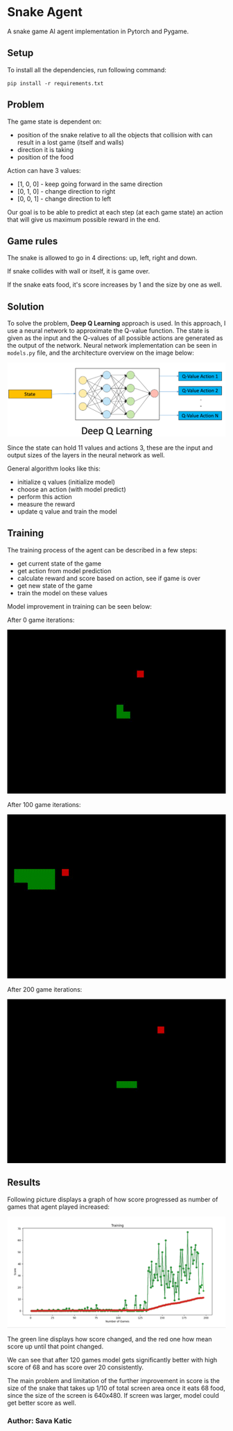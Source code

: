 # Snake Agent

A snake game AI agent implementation in Pytorch and Pygame.

## Setup
To install all the dependencies, run following command:
```
pip install -r requirements.txt
```
## Problem

The game state is dependent on:
- position of the snake relative to all the objects that collision with can result in a lost game (itself and walls)
- direction it is taking
- position of the food

Action can have 3 values: 
- [1, 0, 0] - keep going forward in the same direction
- [0, 1, 0] - change direction to right
- [0, 0, 1] - change direction to left

Our goal is to be able to predict at each step (at each game state) an action that will give us maximum possible reward in the end.

## Game rules

The snake is allowed to go in 4 directions: up, left, right and down. 

If snake collides with wall or itself, it is game over. 

If the snake eats food, it's score increases by 1 and the size by one as well.

## Solution

To solve the problem, **Deep Q Learning** approach is used. In this approach, I
 use a neural network to approximate the Q-value function. The state is given as the input and the Q-values of all possible actions are generated as the output of the network. Neural network implementation can be seen in `models.py` file, and the architecture overview on the image below:

![Deep Q Learning](./assets/deepqlearning.png)

Since the state can hold 11 values and actions 3, these are the input and output sizes of the layers in the neural network as well.

General algorithm looks like this:
- initialize q values (initialize model)
- choose an action (with model predict)
- perform this action
- measure the reward
- update q value and train the model

## Training

The training process of the agent can be described in a few steps:
- get current state of the game
- get action from model prediction
- calculate reward and score based on action, see if game is over
- get new state of the game
- train the model on these values

Model improvement in training can be seen below:

After 0 game iterations:

![After 0 game iterations](./assets/after0.gif)

After 100 game iterations:

![After 100 game iterations](./assets/after100.gif)

After 200 game iterations:

![After 200 game iterations](./assets/after200.gif)

## Results

Following picture displays a graph of how score progressed as number of games that agent played increased:

![Training graph](./assets/graph.png)

The green line displays how score changed, and the red one how mean score up until that point changed.

We can see that after 120 games model gets significantly better with high score of 68 and has score over 20 consistently. 

The main problem and limitation of the further improvement in score is the size of the snake that takes up 1/10 of total screen area once it eats 68 food, since the size of the screen is 640x480. If screen was larger, model could get better score as well.

### Author: Sava Katic
